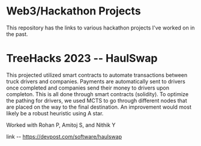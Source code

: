 # Web3/Hackathon Projects
This repository has the links to various hackathon projects I've worked on in the past.

# TreeHacks 2023 -- HaulSwap
This projected utilized smart contracts to automate transactions between truck drivers and companies. Payments are automatically sent to drivers once completed and companies send their money to drivers upon completon. This is all done through smart contracts (solidity). To optimize the pathing for drivers, we used MCTS to go through different nodes that are placed on the way to the final destination. An improvement would most likely be a robust heuristic using A star.

Worked with Rohan P, Amitoj S, and Nithik Y

link -- https://devpost.com/software/haulswap

